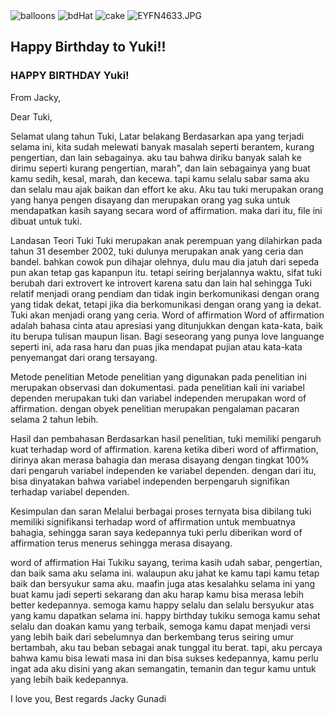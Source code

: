 <!DOCTYPE html>
<html lang="en">
  <head>
    <meta charset="UTF-8" />
    <meta name="viewport" content="width=device-width, initial-scale=1.0" />
    <title>Happy Birthday Card</title>
    <link rel="stylesheet" href="style.css" />
  </head>
  <body>
    <div class="body">
      <div class="birthdayCard">
        <div class="cardFront">
          <img
            src="https://github.com/DzarelDeveloper/Img/blob/main/ballon.png?raw=true"
            class="balloons"
            alt="balloons"
          />
          <img
            src="https://github.com/DzarelDeveloper/Img/blob/main/hat.png?raw=true"
            alt="bdHat"
            class="bdHat"
          />
          <img
                     src="https://i.postimg.cc/Wpmgcqxr/R.png"
               alt="cake"
               class="cake"
               />
          <img src="#" alt="EYFN4633.JPG" class="taaImg" />
          <h2 class="happy">Happy Birthday to Yuki!!</h2>
        </div>
        <div class="cardInside">
          <h3 class="back">HAPPY BIRTHDAY Yuki!</h3>
          <p>From Jacky,</p>
          <p>
Dear Tuki,

Selamat ulang tahun Tuki, 
Latar belakang
  Berdasarkan apa yang terjadi selama ini, kita sudah melewati banyak masalah seperti berantem, kurang pengertian, dan lain sebagainya. aku tau bahwa diriku banyak salah ke dirimu seperti kurang pengertian, marah", dan lain sebagainya yang buat kamu sedih, kesal, marah, dan kecewa. tapi kamu selalu sabar sama aku dan selalu mau ajak baikan dan effort ke aku. Aku tau tuki merupakan orang yang hanya pengen disayang dan merupakan orang yag suka untuk mendapatkan kasih sayang secara word of affirmation. maka dari itu, file ini dibuat untuk tuki.

Landasan Teori 
  Tuki
  Tuki merupakan anak perempuan yang dilahirkan pada tahun 31 desember 2002, tuki dulunya merupakan anak yang ceria dan bandel. bahkan cowok pun dihajar olehnya, dulu mau dia jatuh  dari sepeda pun akan tetap gas kapanpun itu. tetapi seiring berjalannya waktu, sifat tuki berubah dari extrovert ke introvert karena satu dan lain hal sehingga Tuki relatif menjadi orang pendiam dan tidak ingin berkomunikasi dengan orang yang tidak dekat, tetapi jika dia berkomunikasi dengan orang yang ia dekat. Tuki akan menjadi orang yang ceria.
  Word of affirmation 
  Word of affirmation adalah bahasa cinta atau apresiasi yang ditunjukkan dengan kata-kata, baik itu berupa tulisan maupun lisan. Bagi seseorang yang punya love languange seperti ini, ada rasa haru dan puas jika mendapat pujian atau kata-kata penyemangat dari orang tersayang.

Metode penelitian
  Metode penelitian yang digunakan pada penelitian ini merupakan observasi dan dokumentasi. pada penelitian kali ini variabel dependen merupakan tuki dan variabel independen merupakan word of affirmation. dengan obyek penelitian merupakan pengalaman pacaran selama 2 tahun lebih.

Hasil dan pembahasan 
  Berdasarkan hasil penelitian, tuki memiliki pengaruh kuat terhadap word of affirmation. karena ketika diberi word of affirmation, dirinya akan merasa bahagia dan merasa disayang dengan tingkat 100% dari pengaruh variabel independen ke variabel dependen. dengan dari itu, bisa dinyatakan bahwa variabel independen berpengaruh signifikan terhadap variabel dependen.

Kesimpulan dan saran
  Melalui berbagai proses ternyata bisa dibilang tuki memiliki signifikansi terhadap word of affirmation untuk membuatnya bahagia, sehingga saran saya kedepannya tuki perlu diberikan word of affirmation terus menerus sehingga merasa disayang.

  word of affirmation
  Hai Tukiku sayang, terima kasih udah sabar, pengertian, dan baik sama aku selama ini. walaupun aku jahat ke kamu tapi kamu tetap baik dan bersyukur sama aku. maafin juga atas kesalahku selama ini yang buat kamu jadi seperti sekarang dan aku harap kamu bisa merasa lebih better kedepannya. semoga kamu happy selalu dan selalu bersyukur atas yang kamu dapatkan selama ini. happy birthday tukiku semoga kamu sehat selalu dan doakan kamu yang terbaik, semoga kamu dapat menjadi versi yang lebih baik dari sebelumnya dan berkembang terus seiring umur bertambah, aku tau beban sebagai anak tunggal itu berat. tapi, aku percaya bahwa kamu bisa lewati masa ini dan bisa sukses kedepannya, kamu perlu ingat ada aku disini yang akan semangatin, temanin dan tegur kamu untuk yang lebih baik kedepannya.

I love you,
Best regards
Jacky Gunadi 

            
     
 
  </body>
</html>
  
</body>
</html>

